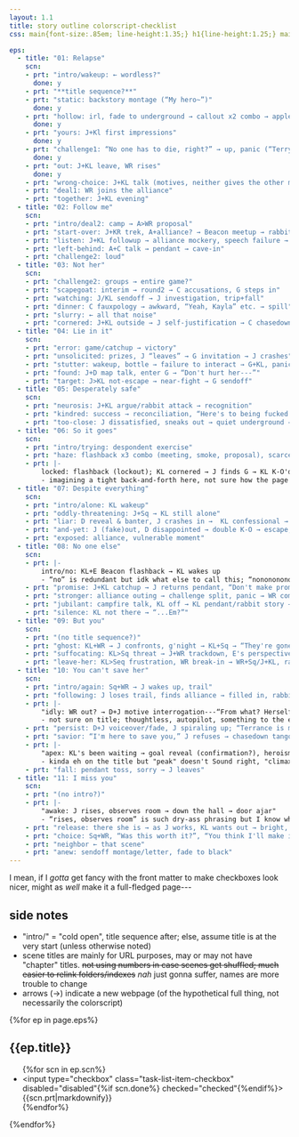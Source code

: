 ```yaml
---
layout: 1.1
title: story outline colorscript-checklist
css: main{font-size:.85em; line-height:1.35;} h1{line-height:1.25;} main h2{margin-top:1em;} main li{margin:.25em 0;} section h2{font-weight:normal; font-size:1.25em;} section ul{list-style-type:none; padding-left:2.4em;} section ul>li{text-indent:-1.5rem;} input{display:inline-block; margin-right:.75rem;} li p{display:inline;} input:checked + p{text-decoration:line-through; opacity:.5;} li>ul{list-style-type:circle; padding-left:1em;} li>ul>li{text-indent:0;}

eps:
  - title: "01: Relapse"
    scn:
    - prt: "intro/wakeup: ← wordless?"
      done: y
    - prt: "**title sequence?**"
    - prt: "static: backstory montage (“My hero~”)"
      done: y
    - prt: "hollow: irl, fade to underground → callout x2 combo → apple"
      done: y
    - prt: "yours: J+Kl first impressions"
      done: y
    - prt: "challenge1: “No one has to die, right?” → up, panic (“Terry”) → u-turn → penalty but escape"
      done: y
    - prt: "out: J+KL leave, WR rises"
      done: y
    - prt: "wrong-choice: J+KL talk (motives, neither gives the other much) → rabbit, gameover → null → J confronts KL"
    - prt: "deal1: WR joins the alliance"
    - prt: "together: J+KL evening"
  - title: "02: Follow me"
    scn:
    - prt: "intro/deal2: camp → A>WR proposal"
    - prt: "start-over: J+KR trek, A+alliance? → Beacon meetup → rabbits interrupt → outta there"
    - prt: "listen: J+KL followup → alliance mockery, speech failure → A underground → monologue, “someone worth saving;” C"
    - prt: "left-behind: A+C talk → pendant → cave-in"
    - prt: "challenge2: loud"
  - title: "03: Not her"
    scn:
    - prt: "challenge2: groups → entire game?"
    - prt: "scapegoat: interim → round2 → C accusations, G steps in"
    - prt: "watching: J/KL sendoff → J investigation, trip+fall"
    - prt: "dinner: C fauxpology → awkward, “Yeah, Kayla” etc. → spill"
    - prt: "slurry: ← all that noise"
    - prt: "cornered: J+KL outside → J self-justification → C chasedown → C kill → KL has no personal space"
  - title: "04: Lie in it"
    scn:
    - prt: "error: game/catchup → victory"
    - prt: "unsolicited: prizes, J “leaves” → G invitation → J crashes"
    - prt: "stutter: wakeup, bottle → failure to interact → G+KL, panic → J warning/admission"
    - prt: "found: J+D map talk, enter G → “Don't hurt her---”"
    - prt: "target: J>KL not-escape → near-fight → G sendoff"
  - title: "05: Desperately safe"
    scn:
    - prt: "neurosis: J+KL argue/rabbit attack → recognition"
    - prt: "kindred: success → reconciliation, “Here's to being fucked up.” → alas poor rabbit, shelter get"
    - prt: "too-close: J dissatisfied, sneaks out → quiet underground → G talk → letter → rabbits → cave-in → hand hold"
  - title: "06: So it goes"
    scn:
    - prt: "intro/trying: despondent exercise"
    - prt: "haze: flashback x3 combo (meeting, smoke, proposal), scarce KL → KL snaps/returns/?out flashbacks (cheating, initial & montage)"
    - prt: |-
        locked: flashback (lockout); KL cornered → J finds G → KL K-O'd → J triggers cave-in
        - imagining a tight back-and-forth here, not sure how the page division will go
  - title: "07: Despite everything"
    scn:
    - prt: "intro/alone: KL wakeup"
    - prt: "oddly-threatening: J+Sq → KL still alone"
    - prt: "liar: D reveal & banter, J crashes in →  KL confessional → “...Yeah. You do.”"
    - prt: "and-yet: J (fake)out, D disappointed → double K-O → escape, monologue/hero sequence (flashback end)"
    - prt: "exposed: alliance, vulnerable moment"
  - title: "08: No one else"
    scn:
    - prt: |-
        intro/no: KL+E Beacon flashback → KL wakes up
        - “no” is redundant but idk what else to call this; “nonononono” is silly out of context & annoying to remember
    - prt: "promise: J+KL catchup → J returns pendant, “Don't make promises you can't keep.” → J leaves, voiceover into J+WR"
    - prt: "stronger: alliance outing → challenge split, panic → WR complies, celebration"
    - prt: "jubilant: campfire talk, KL off → KL pendant/rabbit story → J+KL sendoff/J suggestion"
    - prt: "silence: KL not there → “...Em?”"
  - title: "09: But you"
    scn:
    - prt: "(no title sequence?)"
    - prt: "ghost: KL+WR → J confronts, g'night → KL+Sq → “They're gone.”"
    - prt: "suffocating: KL>Sq threat → J+WR trackdown, E's perspective"
    - prt: "leave-her: KL>Seq frustration, WR break-in → WR+Sq/J+KL, rabbits → u-turn/cave-in (→ cliffhanger?)"
  - title: "10: You can't save her"
    scn:
    - prt: "intro/again: Sq+WR → J wakes up, trail"
    - prt: "following: J loses trail, finds alliance → filled in, rabbits → left, pulled back in → D says hello"
    - prt: |-
        "idly: WR out? → D+J motive interrogation---“From what? Herself?”"
        - not sure on title; thoughtless, autopilot, something to the effect of "just acting on instinct, not seriously considering the ramifications." not quite *careless* ~~carless lol~~ though, it's more subconscious
    - prt: "persist: D+J voiceover/fade, J spiraling up; “Terrance is my deadbeat brother” → A → A pathetic, “You can't give up now” → mistake.jpg → enter WR"
    - prt: "savior: “I'm here to save you,” J refuses → chasedown tango “This place... these *people* change you.” → WR nearly kiled, J leaves; rabbit-smash, “Do you think you're a fucking hero?”"
    - prt: |-
        "apex: KL's been waiting → goal reveal (confirmation?), heroism taunting → J doesn't, KL threatens → J assesses → hug"
        - kinda eh on the title but "peak" doesn't Sound right, "climax" is too on-the-nose
    - prt: "fall: pendant toss, sorry → J leaves"
  - title: "11: I miss you"
    scn:
    - prt: "(no intro?)"
    - prt: |-
        "awake: J rises, observes room → down the hall → door ajar"
        - “rises, observes room” is such dry-ass phrasing but I know what I'm referring to and That's What Matters(TM)
    - prt: "release: there she is → as J works, KL wants out → bright, wake up → alone; “Thank you...! And... good bye.”"
    - prt: "choice: Sq+WR, “Was this worth it?”, “You think I'll make it?” → “DON'T GO”"
    - prt: "neighbor ← that scene"
    - prt: "anew: sendoff montage/letter, fade to black"
---
```

I mean, if I *gotta* get fancy with the front matter to make checkboxes look nicer, might as *well* make it a full-fledged page---

## side notes
- "intro/" = "cold open", title sequence after; else, assume title is at the very start (unless otherwise noted)
- scene titles are mainly for URL purposes, may or may not have "chapter" titles. ~~not using numbers in case scenes get shuffled; much easier to relink folders/indexes~~ *nah* just gonna suffer, names are more trouble to change
- arrows (→) indicate a new webpage (of the hypothetical full thing, not necessarily the colorscript)

{%for ep in page.eps%}<section><h2>{{ep.title}}</h2><ul>{%for scn in ep.scn%}<li><input type="checkbox" class="task-list-item-checkbox" disabled="disabled"{%if scn.done%} checked="checked"{%endif%}>{{scn.prt|markdownify}}</li>{%endfor%}</ul></section>{%endfor%}